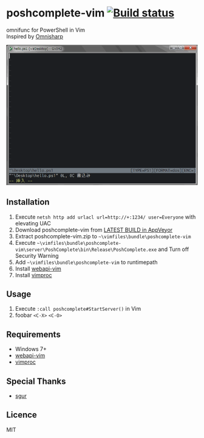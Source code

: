 # poshcomplete-vim [![Build status](https://ci.appveyor.com/api/projects/status/ldd0w77k0ruw4sc9)](https://ci.appveyor.com/project/cd01/poshcomplete-vim)

omnifunc for PowerShell in Vim  
Inspired by [Omnisharp](https://github.com/nosami/Omnisharp)

![screencast](https://raw.githubusercontent.com/cd01/poshcomplete-vim/master/screencast.gif)


## Installation

1. Execute `netsh http add urlacl url=http://+:1234/ user=Everyone` with elevating UAC
2. Download poshcomplete-vim from [LATEST BUILD in AppVeyor](https://ci.appveyor.com/project/cd01/poshcomplete-vim/build/artifacts)
3. Extract poshcomplete-vim.zip to `~\vimfiles\bundle\poshcomplete-vim`
4. Execute `~\vimfiles\bundle\poshcomplete-vim\server\PoshComplete\bin\Release\PoshComplete.exe` and Turn off Security Warning
5. Add `~\vimfiles\bundle\poshcomplete-vim` to runtimepath
6. Install [webapi-vim](https://github.com/mattn/webapi-vim)
7. Install [vimproc](https://github.com/Shougo/vimproc.vim/downloads)


## Usage

1. Execute `:call poshcomplete#StartServer()` in Vim
2. foobar `<C-X>` `<C-O>`


## Requirements

* Windows 7+
* [webapi-vim](https://github.com/mattn/webapi-vim)
* [vimproc](https://github.com/Shougo/vimproc.vim/downloads)


## Special Thanks

* [sgur](https://github.com/sgur)


## Licence

MIT

